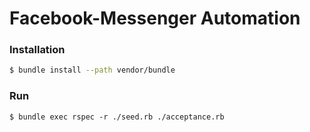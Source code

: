 # Facebook-Messenger Automation

### Installation

```bash
$ bundle install --path vendor/bundle
```

### Run

```
$ bundle exec rspec -r ./seed.rb ./acceptance.rb
```